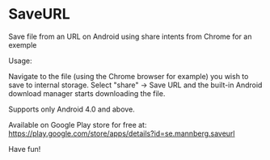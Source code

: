 SaveURL
=======

Save file from an URL on Android using share intents from Chrome for an exemple


Usage:

Navigate to the file (using the Chrome browser for example) you wish to save to internal storage.
Select "share" -> Save URL and the built-in Android download manager starts downloading the file.

Supports only Android 4.0 and above.

Available on Google Play store for free at: https://play.google.com/store/apps/details?id=se.mannberg.saveurl

Have fun!
